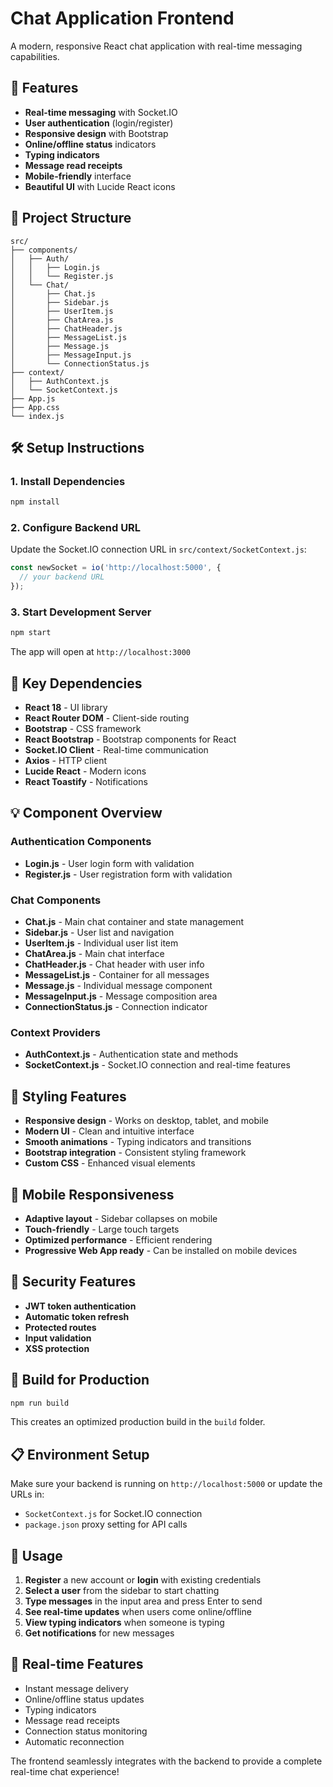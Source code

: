 # Chat Application Frontend

A modern, responsive React chat application with real-time messaging capabilities.

## 🚀 Features

- **Real-time messaging** with Socket.IO
- **User authentication** (login/register)
- **Responsive design** with Bootstrap
- **Online/offline status** indicators
- **Typing indicators**
- **Message read receipts**
- **Mobile-friendly** interface
- **Beautiful UI** with Lucide React icons

## 📁 Project Structure

```
src/
├── components/
│   ├── Auth/
│   │   ├── Login.js
│   │   └── Register.js
│   └── Chat/
│       ├── Chat.js
│       ├── Sidebar.js
│       ├── UserItem.js
│       ├── ChatArea.js
│       ├── ChatHeader.js
│       ├── MessageList.js
│       ├── Message.js
│       ├── MessageInput.js
│       └── ConnectionStatus.js
├── context/
│   ├── AuthContext.js
│   └── SocketContext.js
├── App.js
├── App.css
└── index.js
```

## 🛠 Setup Instructions

### 1. Install Dependencies
```bash
npm install
```

### 2. Configure Backend URL
Update the Socket.IO connection URL in `src/context/SocketContext.js`:
```javascript
const newSocket = io('http://localhost:5000', {
  // your backend URL
});
```

### 3. Start Development Server
```bash
npm start
```

The app will open at `http://localhost:3000`

## 🔧 Key Dependencies

- **React 18** - UI library
- **React Router DOM** - Client-side routing
- **Bootstrap** - CSS framework
- **React Bootstrap** - Bootstrap components for React
- **Socket.IO Client** - Real-time communication
- **Axios** - HTTP client
- **Lucide React** - Modern icons
- **React Toastify** - Notifications

## 💡 Component Overview

### Authentication Components
- **Login.js** - User login form with validation
- **Register.js** - User registration form with validation

### Chat Components
- **Chat.js** - Main chat container and state management
- **Sidebar.js** - User list and navigation
- **UserItem.js** - Individual user list item
- **ChatArea.js** - Main chat interface
- **ChatHeader.js** - Chat header with user info
- **MessageList.js** - Container for all messages
- **Message.js** - Individual message component
- **MessageInput.js** - Message composition area
- **ConnectionStatus.js** - Connection indicator

### Context Providers
- **AuthContext.js** - Authentication state and methods
- **SocketContext.js** - Socket.IO connection and real-time features

## 🎨 Styling Features

- **Responsive design** - Works on desktop, tablet, and mobile
- **Modern UI** - Clean and intuitive interface
- **Smooth animations** - Typing indicators and transitions
- **Bootstrap integration** - Consistent styling framework
- **Custom CSS** - Enhanced visual elements

## 📱 Mobile Responsiveness

- **Adaptive layout** - Sidebar collapses on mobile
- **Touch-friendly** - Large touch targets
- **Optimized performance** - Efficient rendering
- **Progressive Web App ready** - Can be installed on mobile devices

## 🔐 Security Features

- **JWT token authentication**
- **Automatic token refresh**
- **Protected routes**
- **Input validation**
- **XSS protection**

## 🚀 Build for Production

```bash
npm run build
```

This creates an optimized production build in the `build` folder.

## 📋 Environment Setup

Make sure your backend is running on `http://localhost:5000` or update the URLs in:
- `SocketContext.js` for Socket.IO connection
- `package.json` proxy setting for API calls

## 🤝 Usage

1. **Register** a new account or **login** with existing credentials
2. **Select a user** from the sidebar to start chatting
3. **Type messages** in the input area and press Enter to send
4. **See real-time updates** when users come online/offline
5. **View typing indicators** when someone is typing
6. **Get notifications** for new messages

## 🔄 Real-time Features

- Instant message delivery
- Online/offline status updates
- Typing indicators
- Message read receipts
- Connection status monitoring
- Automatic reconnection

The frontend seamlessly integrates with the backend to provide a complete real-time chat experience!